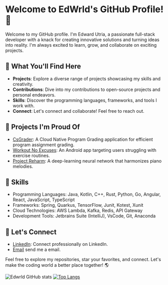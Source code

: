 # Welcome to EdWrld's GitHub Profile! 👋

Welcome to my GitHub profile. I'm Edward Utria, a passionate full-stack developer with a knack for creating innovative solutions and turning ideas into reality. I'm always excited to learn, grow, and collaborate on exciting projects.

## 🌟 What You'll Find Here

- **Projects**: Explore a diverse range of projects showcasing my skills and creativity.
- **Contributions**: Dive into my contributions to open-source projects and personal endeavors.
- **Skills**: Discover the programming languages, frameworks, and tools I work with.
- **Connect**: Let's connect and collaborate! Feel free to reach out.

## 🚀 Projects I'm Proud Of

- [CsGrader](link-to-csgrader): A Cloud Native Program Grading application for efficient program assignment grading.
- [Workout No Excuses](link-to-workout-app): An Android app targeting users struggling with exercise routines.
- [Project Reharm](link-to-reharm): A deep-learning neural network that harmonizes piano melodies.

## 💼 Skills

- Programming Languages: Java, Kotlin, C++, Rust, Python, Go, Angular, React, JavaScript, TypeScript
- Frameworks: Spring, Quarkus, TensorFlow, Junit, Kotest, Xunit
- Cloud Technologies: AWS Lambda, Kafka, Redis, API Gateway
- Development Tools: Jetbrains Suite (IntelliJ), VsCode, Git, Anaconda

## 🤝 Let's Connect

- [LinkedIn](https://www.linkedin.com/in/edward-utria/): Connect professionally on LinkedIn.
- [Email](edwardutria12@gmail.com) send me a email.

Feel free to explore my repositories, star your favorites, and connect. Let's make the coding world a better place together! 🌎

![Edwrld GitHub stats](https://github-readme-stats.vercel.app/api?username=edwrld&show_icons=true&theme=radical)
[![Top Langs](https://github-readme-stats.vercel.app/api/top-langs/?username=anuraghazra)](https://github.com/edwrld/github-readme-stats)
